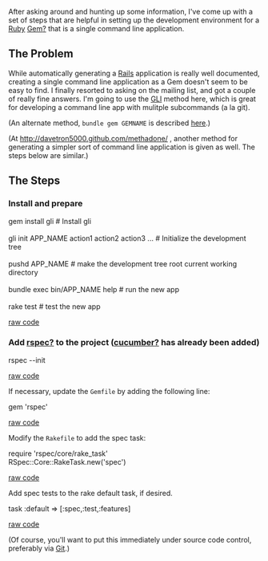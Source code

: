 <div id="wikitext">

<div style="display: none;">

Summary:Steps to create a ruby command line application as a gem
Parent:(Technology.)Ruby <span
class="wikiword">[IncludeMe](http://wiki.tamouse.org?n=Technology.IncludeMe?action=edit)[?](http://wiki.tamouse.org?n=Technology.IncludeMe?action=edit)</span>:[Ruby](http://wiki.tamouse.org?n=Technology.Ruby?action=print)
Categories:[HowTos](http://wiki.tamouse.org?n=Category.HowTos) Tags:
ruby, gem, application, development

</div>

<span id="excerpt"></span> After asking around and hunting up some
information, I've come up with a set of steps that are helpful in
setting up the development environment for a
[Ruby](http://wiki.tamouse.org?n=Technology.Ruby?action=print)
[Gem](http://wiki.tamouse.org?n=Technology.RubyGems?action=edit)[?](http://wiki.tamouse.org?n=Technology.RubyGems?action=edit)
that is a single command line application. <span id="excerptend"></span>

<div class="vspace">

</div>

The Problem
-----------

While automatically generating a
[Rails](http://wiki.tamouse.org?n=Technology.RubyOnRails?action=print)
application is really well documented, creating a single command line
application as a Gem doesn't seem to be easy to find. I finally resorted
to asking on the mailing list, and got a couple of really fine answers.
I'm going to use the [GLI](http://davetron5000.github.com/gli/) method
here, which is great for developing a command line app with mulitple
subcommands (a la git).

(An alternate method, `bundle gem GEMNAME` is described
[here](http://gembundler.com/rubygems.html).)

(At <http://davetron5000.github.com/methadone/> , another method for
generating a simpler sort of command line application is given as well.
The steps below are similar.)

<div class="vspace">

</div>

The Steps
---------

### Install and prepare

<div id="sourceblock1" class="sourceblock">

<div class="sourceblocktext">

<div class="bash">

gem <span class="kw2">install</span> gli <span class="co0">\# Install
gli</span>\
\
 gli init APP\_NAME action1 action2 action3 ... <span class="co0">\#
Initialize the development tree</span>\
\
 <span class="kw3">pushd</span> APP\_NAME <span class="co0">\# make the
development tree root current working directory</span>\
\
 bundle <span class="kw3">exec</span> bin<span
class="sy0">/</span>APP\_NAME <span class="kw3">help</span> <span
class="co0">\# run the new app</span>\
\
 rake <span class="kw3">test</span> <span class="co0">\# test the new
app</span>

</div>

</div>

<div class="sourceblocklink">

[raw
code](http://wiki.tamouse.org?n=Technology.RubyCreatingACommandLineAppGem?action=sourceblock&num=1)

</div>

</div>

<div class="vspace">

</div>

### Add [rspec](http://wiki.tamouse.org?n=Technology.RubyRSpec?action=edit)[?](http://wiki.tamouse.org?n=Technology.RubyRSpec?action=edit) to the project ([cucumber](http://wiki.tamouse.org?n=Technology.RubyCucumber?action=edit)[?](http://wiki.tamouse.org?n=Technology.RubyCucumber?action=edit) has already been added)

<div id="sourceblock2" class="sourceblock">

<div class="sourceblocktext">

<div class="bash">

rspec <span class="re5">--init</span>

</div>

</div>

<div class="sourceblocklink">

[raw
code](http://wiki.tamouse.org?n=Technology.RubyCreatingACommandLineAppGem?action=sourceblock&num=2)

</div>

</div>

If necessary, update the `Gemfile` by adding the following line:

<div class="vspace">

</div>

<div id="sourceblock3" class="sourceblock">

<div class="sourceblocktext">

<div class="ruby">

gem <span class="st0">'rspec'</span>

</div>

</div>

<div class="sourceblocklink">

[raw
code](http://wiki.tamouse.org?n=Technology.RubyCreatingACommandLineAppGem?action=sourceblock&num=3)

</div>

</div>

Modify the `Rakefile` to add the spec task:

<div class="vspace">

</div>

<div id="sourceblock4" class="sourceblock">

<div class="sourceblocktext">

<div class="ruby">

<span class="kw3">require</span> <span
class="st0">'rspec/core/rake\_task'</span>\
 <span class="re2">RSpec::Core::RakeTask</span>.<span
class="me1">new</span><span class="br0">(</span><span
class="st0">'spec'</span><span class="br0">)</span>

</div>

</div>

<div class="sourceblocklink">

[raw
code](http://wiki.tamouse.org?n=Technology.RubyCreatingACommandLineAppGem?action=sourceblock&num=4)

</div>

</div>

Add spec tests to the rake default task, if desired.

<div class="vspace">

</div>

<div id="sourceblock5" class="sourceblock">

<div class="sourceblocktext">

<div class="ruby">

task <span class="re3">:default</span> <span class="sy0">=\></span>
<span class="br0">[</span><span
class="re3">:spec</span>,:test,:features<span class="br0">]</span>

</div>

</div>

<div class="sourceblocklink">

[raw
code](http://wiki.tamouse.org?n=Technology.RubyCreatingACommandLineAppGem?action=sourceblock&num=5)

</div>

</div>

(Of course, you'll want to put this immediately under source code
control, preferably via
[Git](http://wiki.tamouse.org?n=Technology.Git?action=print).)

</div>
